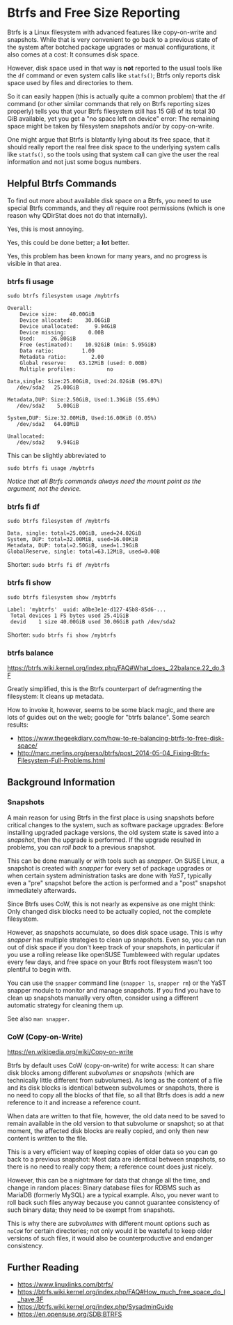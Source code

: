 # Btrfs and Free Size Reporting

Btrfs is a Linux filesystem with advanced features like copy-on-write and
snapshots. While that is very convenient to go back to a previous state of the
system after botched package upgrades or manual configurations, it also comes
at a cost: It consumes disk space.

However, disk space used in that way is **not** reported to the usual tools
like the `df` command or even system calls like `statfs()`; Btrfs only reports
disk space used by files and directories to them.

So it can easily happen (this is actually quite a common problem) that the `df`
command (or other similar commands that rely on Btrfs reporting sizes properly)
tells you that your Btrfs filesystem still has 15 GiB of its total 30 GiB
available, yet you get a "no space left on device" error: The remaining space
might be taken by filesystem snapshots and/or by copy-on-write.

One might argue that Btrfs is blatantly lying about its free space, that it
should really report the real free disk space to the underlying system calls
like `statfs()`, so the tools using that system call can give the user the real
information and not just some bogus numbers.

## Helpful Btrfs Commands

To find out more about available disk space on a Btrfs, you need to use special
Btrfs commands, and they _all_ require root permissions (which is one reason
why QDirStat does not do that internally).

Yes, this is most annoying.

Yes, this could be done better; a **lot** better.

Yes, this problem has been known for many years, and no progress is visible in
that area.

### btrfs fi usage

```
sudo btrfs filesystem usage /mybtrfs

Overall:
    Device size:    40.00GiB
    Device allocated:    30.06GiB
    Device unallocated:     9.94GiB
    Device missing:       0.00B
    Used:     26.80GiB
    Free (estimated):    10.92GiB (min: 5.95GiB)
    Data ratio:         1.00
    Metadata ratio:        2.00
    Global reserve:    63.12MiB (used: 0.00B)
    Multiple profiles:          no

Data,single: Size:25.00GiB, Used:24.02GiB (96.07%)
   /dev/sda2   25.00GiB

Metadata,DUP: Size:2.50GiB, Used:1.39GiB (55.69%)
   /dev/sda2    5.00GiB

System,DUP: Size:32.00MiB, Used:16.00KiB (0.05%)
   /dev/sda2   64.00MiB

Unallocated:
   /dev/sda2    9.94GiB

```

This can be slightly abbreviated to

```
sudo btrfs fi usage /mybtrfs
```

_Notice that all Btrfs commands always need the mount point as the argument, not the device._

### btrfs fi df

```
sudo btrfs filesystem df /mybtrfs

Data, single: total=25.00GiB, used=24.02GiB
System, DUP: total=32.00MiB, used=16.00KiB
Metadata, DUP: total=2.50GiB, used=1.39GiB
GlobalReserve, single: total=63.12MiB, used=0.00B
```

Shorter: `sudo btrfs fi df /mybtrfs`

### btrfs fi show

```
sudo btrfs filesystem show /mybtrfs

Label: 'mybtrfs'  uuid: a0be3e1e-d127-45b8-85d6-...
 Total devices 1 FS bytes used 25.41GiB
 devid    1 size 40.00GiB used 30.06GiB path /dev/sda2
```

Shorter: `sudo btrfs fi show /mybtrfs`

### btrfs balance

<https://btrfs.wiki.kernel.org/index.php/FAQ#What_does_.22balance.22_do.3F>

Greatly simplified, this is the Btrfs counterpart of defragmenting the
filesystem: It cleans up metadata.

How to invoke it, however, seems to be some black magic, and there are lots of
guides out on the web; google for "btrfs balance". Some search results:

- <https://www.thegeekdiary.com/how-to-re-balancing-btrfs-to-free-disk-space/>
- <http://marc.merlins.org/perso/btrfs/post_2014-05-04_Fixing-Btrfs-Filesystem-Full-Problems.html>

## Background Information

### Snapshots

A main reason for using Btrfs in the first place is using snapshots before
critical changes to the system, such as software package upgrades: Before
installing upgraded package versions, the old system state is saved into a
_snapshot_, then the upgrade is performed. If the upgrade resulted in problems,
you can _roll back_ to a previous snapshot.

This can be done manually or with tools such as _snapper_. On SUSE Linux, a
snapshot is created with _snapper_ for every set of package upgrades or when
certain system administration tasks are done with _YaST_, typically even a
"pre" snapshot before the action is performed and a "post" snapshot immediately
afterwards.

Since Btrfs uses CoW, this is not nearly as expensive as one might think: Only
changed disk blocks need to be actually copied, not the complete filesystem.

However, as snapshots accumulate, so does disk space usage. This is why
_snapper_ has multiple strategies to clean up snapshots. Even so, you can run
out of disk space if you don't keep track of your snapshots, in particular if
you use a rolling release like openSUSE Tumbleweed with regular updates every
few days, and free space on your Btrfs root filesystem wasn't too plentiful to
begin with.

You can use the `snapper` command line (`snapper ls`, `snapper rm`) or the YaST
snapper module to monitor and manage snapshots. If you find you have to clean
up snapshots manually very often, consider using a different automatic strategy
for cleaning them up.

See also `man snapper`.

### CoW (Copy-on-Write)

<https://en.wikipedia.org/wiki/Copy-on-write>

Btrfs by default uses CoW (copy-on-write) for write access: It can share disk
blocks among different _subvolumes_ or _snapshots_ (which are technically
little different from subvolumes). As long as the content of a file and its
disk blocks is identical between subvolumes or snapshots, there is no need to
copy all the blocks of that file, so all that Btrfs does is add a new reference
to it and increase a reference count.

When data are written to that file, however, the old data need to be saved to
remain available in the old version to that subvolume or snapshot; so at that
moment, the affected disk blocks are really copied, and only then new content
is written to the file.

This is a very efficient way of keeping copies of older data so you can go back
to a previous snapshot: Most data are identical between snapshots, so there is
no need to really copy them; a reference count does just nicely.

However, this can be a nightmare for data that change all the time, and change
in random places: Binary database files for RDBMS such as MariaDB (formerly
MySQL) are a typical example. Also, you never want to roll back such files
anyway because you cannot guarantee consistency of such binary data; they need
to be exempt from snapshots.

This is why there are _subvolumes_ with different mount options such as `noCoW`
for certain directories; not only would it be wasteful to keep older versions
of such files, it would also be counterproductive and endanger consistency.

## Further Reading

- <https://www.linuxlinks.com/btrfs/>
- <https://btrfs.wiki.kernel.org/index.php/FAQ#How_much_free_space_do_I_have.3F>
- <https://btrfs.wiki.kernel.org/index.php/SysadminGuide>
- <https://en.opensuse.org/SDB:BTRFS>
